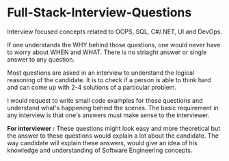 # Full-Stack-Interview-Questions
Interview focused concepts related to OOPS, SQL, C#/.NET, UI and DevOps.

If one understands the WHY behind those questions, one would never have to worry about WHEN and WHAT. There is no striaght answer or single answer to any question. 

Most questions are asked in an interview to understand the logical reasoning of the candidate. It is to check if a person is able to think hard and can come up with 2-4 solutions of a particular problem.

I would request to write small code examples for these questions and understand what's happening behind the scenes. The basic requirement in any interview is that one's answers must make sense to the interviewer.

**For interviewer :** 
These questions might look easy and more theoretical but the answer to these questions would explain a lot about the candidate. 
The way candidate will explain these answers, would give an idea of his knowledge and understanding of Software Engineering concepts. 


